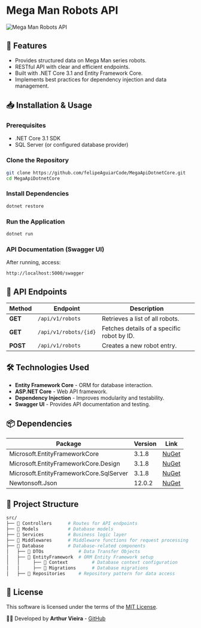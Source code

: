 # Mega Man Robots API

![Mega Man Robots API](./_docs/assets/icon.png)

## 🚀 Features

- Provides structured data on Mega Man series robots.
- RESTful API with clear and efficient endpoints.
- Built with .NET Core 3.1 and Entity Framework Core.
- Implements best practices for dependency injection and data management.

## 📥 Installation & Usage

### Prerequisites
- .NET Core 3.1 SDK
- SQL Server (or configured database provider)

### Clone the Repository
```sh
git clone https://github.com/felipeAguiarCode/MegaApiDotnetCore.git
cd MegaApiDotnetCore
```

### Install Dependencies
```sh
dotnet restore
```

### Run the Application
```sh
dotnet run
```

### API Documentation (Swagger UI)
After running, access:
```
http://localhost:5000/swagger
```

## 🔗 API Endpoints

| Method | Endpoint | Description |
|--------|---------|-------------|
| **GET** | `/api/v1/robots` | Retrieves a list of all robots. |
| **GET** | `/api/v1/robots/{id}` | Fetches details of a specific robot by ID. |
| **POST** | `/api/v1/robots` | Creates a new robot entry. |

## 🛠️ Technologies Used

- **Entity Framework Core** - ORM for database interaction.
- **ASP.NET Core** - Web API framework.
- **Dependency Injection** - Improves modularity and testability.
- **Swagger UI** - Provides API documentation and testing.

## 📦 Dependencies

| Package | Version | Link |
|---------|---------|------|
| Microsoft.EntityFrameworkCore | 3.1.8 | [NuGet](https://www.nuget.org/packages/Microsoft.EntityFrameworkCore/3.1.8) |
| Microsoft.EntityFrameworkCore.Design | 3.1.8 | [NuGet](https://www.nuget.org/packages/Microsoft.EntityFrameworkCore.Design/3.1.8) |
| Microsoft.EntityFrameworkCore.SqlServer | 3.1.8 | [NuGet](https://www.nuget.org/packages/Microsoft.EntityFrameworkCore.SqlServer/3.1.8) |
| Newtonsoft.Json | 12.0.2 | [NuGet](https://www.nuget.org/packages/Newtonsoft.Json/12.0.2) |

## 📂 Project Structure

```bash
src/
├── 📂 Controllers      # Routes for API endpoints
├── 📂 Models           # Database models
├── 📂 Services         # Business logic layer
├── 📂 Middlewares      # Middleware functions for request processing
├── 📂 Database         # Database-related components
│   ├── 📂 DTOs             # Data Transfer Objects
│   ├── 📂 EntityFramework  # ORM Entity Framework setup
│   │     ├── 📂 Context         # Database context configuration
│   │     ├── 📂 Migrations      # Database migrations
│   ├── 📂 Repositories     # Repository pattern for data access
```

## 📜 License
This software is licensed under the terms of the [MIT License](LICENSE).

👨‍💻 Developed by **Arthur Vieira** - [GitHub](https://github.com/arthurvieira1986)
